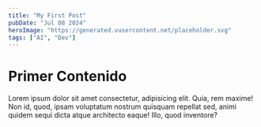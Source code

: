 ```yaml
---
title: "My First Post"
pubDate: "Jul 08 2024"
heroImage: "https://generated.vusercontent.net/placeholder.svg"
tags: ["AI", "Dev"]
---
```


# Primer Contenido

Lorem ipsum dolor sit amet consectetur, adipisicing elit. Quia, rem maxime! Non id, quod, ipsam voluptatum nostrum quisquam repellat sed, animi quidem sequi dicta atque architecto eaque! Illo, quod inventore?